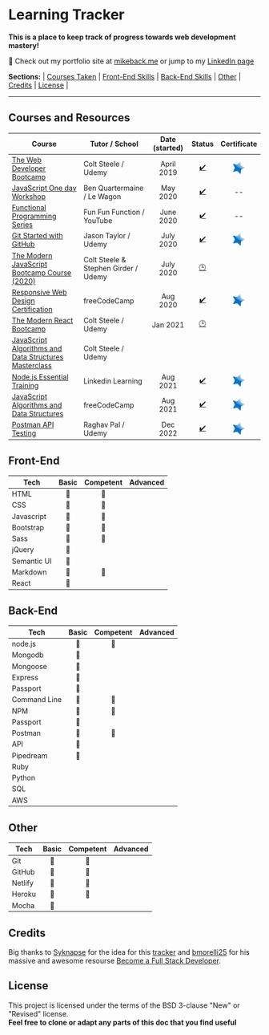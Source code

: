 # Learning Tracker
**This is a place to keep track of progress towards web development mastery!**

:link: Check out my portfolio site at [mikeback.me](https://www.mikeback.me) or jump to my [LinkedIn page](https://www.linkedin.com/in/mikeback "linkedin.com/in/mikeback")

**Sections:**  |
[Courses Taken](https://github.com/MakeItBack/Learning-Tracker/blob/master/README.md#courses-and-resources) |
[Front-End Skills](https://github.com/MakeItBack/Learning-Tracker/blob/master/README.md#front-end) |
[Back-End Skills](https://github.com/MakeItBack/Learning-Tracker/blob/master/README.md#back-end) |
[Other](https://github.com/MakeItBack/Learning-Tracker/blob/master/README.md#other) |
[Credits](https://github.com/MakeItBack/Learning-Tracker/blob/master/README.md#credits) |
[License](https://github.com/MakeItBack/Learning-Tracker/blob/master/README.md#license) |

---

## Courses and Resources
| Course | Tutor / School | Date (started) | Status |  Certificate |
|--------|----------------|:----------------:|:--------:|:--------------:|
|[The Web Developer Bootcamp](https://www.udemy.com/course/the-web-developer-bootcamp "The Web Developers Bootcamp")|Colt Steele / Udemy|April 2019|[:heavy_check_mark:](# "Complete") | [![Certificate](https://github.com/MakeItBack/Learning-Tracker/blob/master/Icons/star.png)](https://ude.my/UC-a5576119-3703-445e-b583-738fcc7e15e2/ "View Cerificate") |
|[JavaScript One day Workshop](https://www.notion.so/Javascript-full-day-b247e04e91434dfea004f58c39399ecc) | Ben Quartermaine / Le Wagon |May 2020|[:heavy_check_mark:](# "Complete")| -- |
|[Functional Programming Series](https://www.youtube.com/playlist?list=PL0zVEGEvSaeEd9hlmCXrk5yUyqUag-n84) | Fun Fun Function / YouTube | June 2020 |[:heavy_check_mark:](# "Complete")| -- | 
|[Git Started with GitHub](https://www.udemy.com/course/git-started-with-github) | Jason Taylor / Udemy | July 2020 |[:heavy_check_mark:](# "Complete")| [![Certificate](https://github.com/MakeItBack/Learning-Tracker/blob/master/Icons/star.png)](https://ude.my/UC-7078ba43-3221-4a3c-b38d-0766f3695f45/ "View Cerificate") |
|[The Modern JavaScript Bootcamp Course (2020)](https://www.udemy.com/course/javascript-beginners-complete-tutorial/) | Colt Steele & Stephen Girder / Udemy | July 2020 |[:clock3:](# "In progress")|  |
|[Responsive Web Design Certification](https://www.freecodecamp.org/learn) | freeCodeCamp | Aug 2020 |[:heavy_check_mark:](# "Complete")| [![Certificate](https://github.com/MakeItBack/Learning-Tracker/blob/master/Icons/star.png)](https://www.freecodecamp.org/certification/makeitback/responsive-web-design "View Cerificate") |
|[The Modern React Bootcamp](https://www.udemy.com/course/modern-react-bootcamp/) | Colt Steele / Udemy | Jan 2021 |[:clock3:](# "In progress")| |
|[JavaScript Algorithms and Data Structures Masterclass](https://www.udemy.com/course/js-algorithms-and-data-structures-masterclass) | Colt Steele / Udemy |  || |
|[Node.js Essential Training](https://www.linkedin.com/learning/node-js-essential-training-2/learn-the-node-js-fundamentals) | Linkedin Learning | Aug 2021 |[:heavy_check_mark:](# "Complete")|[![Certificate](https://github.com/MakeItBack/Learning-Tracker/blob/master/Icons/star.png)](https://github.com/MakeItBack/Learning-Tracker/blob/master/Certificates/Node.js%20Essential%20Training.pdf "View Cerificate")  |
|[JavaScript Algorithms and Data Structures](https://www.freecodecamp.org/learn) | freeCodeCamp | Aug 2021 |[:heavy_check_mark:](# "Complete") | [![Certificate](https://github.com/MakeItBack/Learning-Tracker/blob/master/Icons/star.png)](https://github.com/MakeItBack/Learning-Tracker/blob/master/Certificates/JavaScript_Algorithms_and_Data_Structures.jpg "View Cerificate")  |
|[Postman API Testing](https://www.udemy.com/course/postman-api-testing-step-by-step-for-beginners/) | Raghav Pal / Udemy | Dec 2022 |[:heavy_check_mark:](# "Complete") | [![Certificate](https://github.com/MakeItBack/Learning-Tracker/blob/master/Icons/star.png)](https://www.udemy.com/certificate/UC-568e2e69-5b95-444f-9f30-f4c5d8d9dde8/ "View Cerificate") |



## Front-End
| Tech            |       Basic          |      Competent       |       Advanced       | 
|-----------------|:--------------------:|:--------------------:|:--------------------:|
|HTML             | :large_blue_diamond: | :large_blue_diamond: |      |
|CSS              | :large_blue_diamond: | :large_blue_diamond: |      |
|Javascript       | :large_blue_diamond: | :large_blue_diamond: |      |
|Bootstrap        | :large_blue_diamond: | :large_blue_diamond: |      |
|Sass             | :large_blue_diamond: | :large_blue_diamond: |      |
|jQuery           | :large_blue_diamond: |                      |      |
|Semantic UI      | :large_blue_diamond: |                      |      |
|Markdown         | :large_blue_diamond: | :large_blue_diamond: |      |
|React            | :large_blue_diamond: |                      |      |




## Back-End
| Tech            |       Basic          |      Competent       |       Advanced       | 
|-----------------|:--------------------:|:--------------------:|:--------------------:|
|node.js          | :large_blue_diamond: | :large_blue_diamond:  |          | 
|Mongodb          | :large_blue_diamond: |  |          |
|Mongoose         | :large_blue_diamond: |  |          |
|Express          | :large_blue_diamond: |  |          |
|Passport         | :large_blue_diamond: |  |          |
|Command Line     | :large_blue_diamond: | :large_blue_diamond: |          |
|NPM              | :large_blue_diamond: | :large_blue_diamond: |          |
|Passport         | :large_blue_diamond: |  |          |
|Postman          | :large_blue_diamond: | :large_blue_diamond: |          |
|API              | :large_blue_diamond: |  |          |
|Pipedream        | :large_blue_diamond: |  |          |
|Ruby             |    |    |    |
|Python           |    |    |    |
|SQL              |    |    |    |
|AWS              |    |    |    |


## Other  
| Tech            |       Basic          |      Competent       |       Advanced       | 
|-----------------|:--------------------:|:--------------------:|:--------------------:|
|Git              | :large_blue_diamond: | :large_blue_diamond: |                      |   
|GitHub           | :large_blue_diamond: | :large_blue_diamond: |                      |   
|Netlify          | :large_blue_diamond: | :large_blue_diamond: |                      |          
|Heroku           | :large_blue_diamond: | :large_blue_diamond: |                      |  
|Mocha            | :large_blue_diamond: |                      |                      |  


## Credits
Big thanks to [Syknapse](https://github.com/Syknapse) for the idea for this [tracker](https://github.com/Syknapse/My-Learning-Tracker-first-ten-months) and [bmorelli25](https://github.com/bmorelli25) for his massive and awesome resourse [Become a Full Stack Developer](https://github.com/bmorelli25/Become-A-Full-Stack-Web-Developer).

## License
This project is licensed under the terms of the BSD 3-clause "New" or "Revised" license.<br>
**Feel free to clone or adapt any parts of this doc that you find useful**

